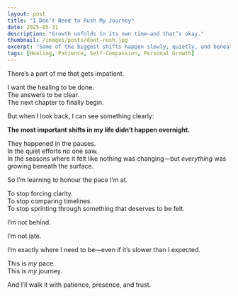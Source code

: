 ```yaml
---
layout: post
title: "I Don’t Need to Rush My Journey"
date: 2025-05-31
description: "Growth unfolds in its own time—and that’s okay."
thumbnail: /images/posts/dont-rush.jpg
excerpt: "Some of the biggest shifts happen slowly, quietly, and beneath the surface. I’m allowed to grow at my own pace."
tags: [Healing, Patience, Self-Compassion, Personal Growth]
---
```


There’s a part of me that gets impatient.

I want the healing to be done.  
The answers to be clear.  
The next chapter to finally begin.

But when I look back, I can see something clearly:

**The most important shifts in my life didn’t happen overnight.**

They happened in the pauses.  
In the quiet efforts no one saw.  
In the seasons where it felt like nothing was changing—but *everything* was growing beneath the surface.

So I’m learning to honour the pace I’m at.

To stop forcing clarity.  
To stop comparing timelines.  
To stop sprinting through something that deserves to be felt.

I’m not behind.

I’m not late.

I’m exactly where I need to be—even if it’s slower than I expected.

This is *my* pace.  
This is *my* journey.

And I’ll walk it with patience, presence, and trust.
